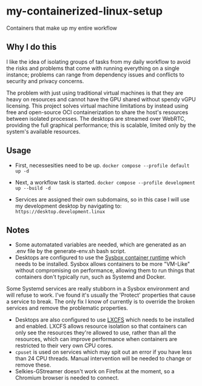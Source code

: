 # my-containerized-linux-setup
Containers that make up my entire workflow

## Why I do this
I like the idea of isolating groups of tasks from my daily workflow to avoid the risks and problems that come with running everything on a single instance; problems can range from dependency issues and conflicts to security and privacy concerns.

The problem with just using traditional virtual machines is that they are heavy on resources and cannot have the GPU shared without spendy vGPU licensing. This project solves virtual machine limitations by instead using free and open-source OCI containerization to share the host's resources between isolated processes. The desktops are streamed over WebRTC, providing the full graphical performance; this is scalable, limited only by the system's available resources.

## Usage
* First, necessesities need to be up.
`docker compose --profile default up -d`

* Next, a workflow task is started.
`docker compose --profile development up --build -d`

* Services are assigned their own subdomains, so in this case I will use my development desktop by navigating to: `https://desktop.development.linux`

## Notes
* Some automatated variables are needed, which are generated as an .env file by the generate-env.sh bash script.
* Desktops are configured to use the [Sysbox container runtime](https://github.com/nestybox/sysbox) which needs to be installed. Sysbox allows containers to be more "VM-Like" without compromising on performance, allowing them to run things that containers don't typically run, such as Systemd and Docker.

Some Systemd services are really stubborn in a Sysbox environment and will refuse to work. I've found it's usually the 'Protect' properties that cause a service to break. The only fix I know of currently is to override the broken services and remove the problematic properties.

* Desktops are also configured to use [LXCFS](https://github.com/lxc/lxcfs) which needs to be installed and enabled. LXCFS allows resource isolation so that containers can only see the resources they're allowed to use, rather than all the resources, which can improve performance when containers are restricted to their very own CPU cores.
* `cpuset` is used on services which may spit out an error if you have less than 24 CPU threads. Manual intervention will be needed to change or remove these.
* Selkies-GStreamer doesn't work on Firefox at the moment, so a Chromium browser is needed to connect.
